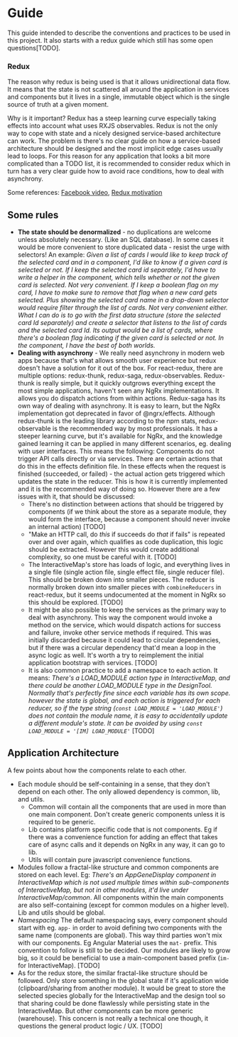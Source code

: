 # Guide
This guide intended to describe the conventions and practices to be used in this project. It also starts with a redux guide which still has some open questions[TODO].

### Redux

The reason why redux is being used is that it allows unidirectional data flow. It means that the state is not scattered all around the application in services and components but it lives in a single, immutable object which is the single source of truth at a given moment.

Why is it important? Redux has a steep learning curve especially taking effects into account what uses RXJS observables. Redux is not the only way to cope with state and a nicely designed service-based architecture can work. The problem is there's no clear guide on how a service-based architecture should be designed and the most implicit edge cases usually lead to loops. For this reason for any application that looks a bit more complicated than a TODO list, it is recommended to consider redux which in turn has a very clear guide how to avoid race conditions, how to deal with asynchrony.

Some references: [Facebook video](https://facebook.github.io/flux/), [Redux motivation](https://redux.js.org/introduction/motivation)

## Some rules
- **The state should be denormalized** - no duplications are welcome unless absolutely necessary. (Like an SQL database). In some cases it would be more convenient to store duplicated data - resist the urge with selectors! An example: *Given a list of cards I would like to keep track of the selected card and in a component, I'd like to know if a given card is selected or not. If I keep the selected card id separately, I'd have to write a helper in the component, which tells whether or not the given card is selected. Not very convenient. If I keep a boolean flag on my card, I have to make sure to remove that flag when a new card gets selected. Plus showing the selected card name in a drop-down selector would require filter through the list of cards. Not very convenient either. What I can do is to go with the first data structure (store the selected card Id separately) and create a selector that listens to the list of cards and the selected card Id. Its output would be a list of cards, where there's a boolean flag indicating if the given card is selected or not. In the component, I have the best of both worlds.*
- **Dealing with asynchrony** - We really need asynchrony in modern web apps because that's what allows smooth user experience but redux doesn't have a solution for it out of the box. For react-redux, there are multiple options: redux-thunk, redux-saga, redux-observables. Redux-thunk is really simple, but it quickly outgrows everything except the most simple applications, haven't seen any NgRx implementations. It allows you do dispatch actions from within actions. Redux-saga has its own way of dealing with asynchrony. It is easy to learn, but the NgRx implementation got deprecated in favor of @ngrx/effects. Although redux-thunk is the leading library according to the npm stats, redux-observable is the recommended way by most professionals. It has a steeper learning curve, but it's available for NgRx, and the knowledge gained learning it can be applied in many different scenarios, eg. dealing with user interfaces. This means the following: Components do not trigger API calls directly or via services. There are certain actions that do this in the effects definition file. In these effects when the request is finished (succeeded, or failed) - the actual action gets triggered which updates the state in the reducer. This is how it is currently implemented and it is the recommended way of doing so. However there are a few issues with it, that should be discussed:
  - There's no distinction between actions that should be triggered by components (if we think about the store as a separate module, they would form the interface, because a component should never invoke an internal action) [TODO]
  - "Make an HTTP call, do *this* if succeeds do *that* if fails" is repeated over and over again, which qualifies as code duplication, this logic should be extracted. However this would create additional complexity, so one must be careful with it. [TODO]
  - The InteractiveMap's store has loads of logic, and everything lives in a single file (single action file, single effect file, single reducer file). This should be broken down into smaller pieces. The reducer is normally broken down into smaller pieces with `combineReducers` in react-redux, but it seems undocumented at the moment in NgRx so this should be explored. [TODO]
  - It might be also possible to keep the services as the primary way to deal with asynchrony. This way the component would invoke a method on the service, which would dispatch actions for success and failure, invoke other service methods if required. This was initially discarded because it could lead to circular dependencies, but if there was a circular dependency that'd mean a loop in the async logic as well. It's worth a try to reimplement the initial application bootstrap with services. [TODO]
  - It is also common practice to add a namespace to each action. It means: *There's a LOAD_MODULE action type in InteractiveMap, and there could be another LOAD_MODULE type in the DesignTool. Normally that's perfectly fine since each variable has its own scope. however the state is global, and each action is triggered for each reducer, so if the type string (`const LOAD_MODULE = 'LOAD_MODULE'`) does not contain the module name, it is easy to accidentally update a different module's state. It can be avoided by using `const LOAD_MODULE = '[IM] LOAD_MODULE'`* [TODO]

## Application Architecture
A few points about how the components relate to each other.
- Each module should be self-containing in a sense, that they don't depend on each other. The only allowed dependency is common, lib, and utils.
  - Common will contain all the components that are used in more than one main component. Don't create generic components unless it is required to be generic.
  - Lib contains platform specific code that is not components. Eg if there was a convenience function for adding an effect that takes care of async calls and it depends on NgRx in any way, it can go to lib.
  - Utils will contain pure javascript convenience functions.
- Modules follow a fractal-like structure and common components are stored on each level. Eg: *There's an AppGeneDisplay component in InteractiveMap which is not used multiple times within sub-components of InteractiveMap, but not in other modules, it'd live under InteractiveMap/common*. All components within the main components are also self-containing (except for common modules on a higher level). Lib and utils should be global.
- *Namespacing* The default namespacing says, every component should start with eg. `app-` in order to avoid defining two components with the same name (components are global). This way third parties won't mix with our components. Eg Angular Material uses the `mat-` prefix. This convention to follow is still to be decided. Our modules are likely to grow big, so it could be beneficial to use a main-component based prefix (`im-` for InteractiveMap). [TODO]
- As for the redux store, the similar fractal-like structure should be followed. Only store something in the global state if it's application wide (clipboard/sharing from another module). It would be great to store the selected species globally for the InteractiveMap and the design tool so that sharing could be done flawlessly while persisting state in the InteractiveMap. But other components can be more generic (warehouse). This concern is not really a technical one though, it questions the general product logic / UX. [TODO]